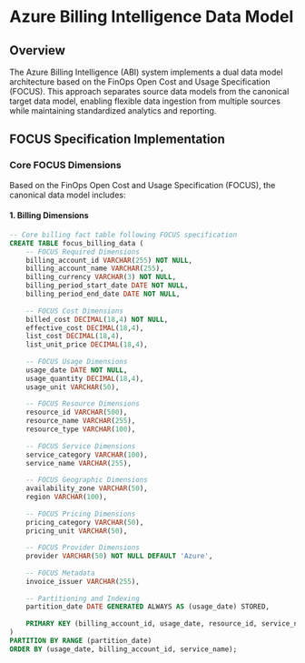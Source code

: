 # Azure Billing Intelligence Data Model

## Overview

The Azure Billing Intelligence (ABI) system implements a dual data model architecture based on the FinOps Open Cost and Usage Specification (FOCUS). This approach separates source data models from the canonical target data model, enabling flexible data ingestion from multiple sources while maintaining standardized analytics and reporting.

## FOCUS Specification Implementation

### Core FOCUS Dimensions

Based on the FinOps Open Cost and Usage Specification (FOCUS), the canonical data model includes:

#### 1. Billing Dimensions
```sql
-- Core billing fact table following FOCUS specification
CREATE TABLE focus_billing_data (
    -- FOCUS Required Dimensions
    billing_account_id VARCHAR(255) NOT NULL,
    billing_account_name VARCHAR(255),
    billing_currency VARCHAR(3) NOT NULL,
    billing_period_start_date DATE NOT NULL,
    billing_period_end_date DATE NOT NULL,
    
    -- FOCUS Cost Dimensions
    billed_cost DECIMAL(18,4) NOT NULL,
    effective_cost DECIMAL(18,4),
    list_cost DECIMAL(18,4),
    list_unit_price DECIMAL(18,4),
    
    -- FOCUS Usage Dimensions
    usage_date DATE NOT NULL,
    usage_quantity DECIMAL(18,4),
    usage_unit VARCHAR(50),
    
    -- FOCUS Resource Dimensions
    resource_id VARCHAR(500),
    resource_name VARCHAR(255),
    resource_type VARCHAR(100),
    
    -- FOCUS Service Dimensions
    service_category VARCHAR(100),
    service_name VARCHAR(255),
    
    -- FOCUS Geographic Dimensions
    availability_zone VARCHAR(50),
    region VARCHAR(100),
    
    -- FOCUS Pricing Dimensions
    pricing_category VARCHAR(50),
    pricing_unit VARCHAR(50),
    
    -- FOCUS Provider Dimensions
    provider VARCHAR(50) NOT NULL DEFAULT 'Azure',
    
    -- FOCUS Metadata
    invoice_issuer VARCHAR(255),
    
    -- Partitioning and Indexing
    partition_date DATE GENERATED ALWAYS AS (usage_date) STORED,
    
    PRIMARY KEY (billing_account_id, usage_date, resource_id, service_name)
) 
PARTITION BY RANGE (partition_date)
ORDER BY (usage_date, billing_account_id, service_name);
```